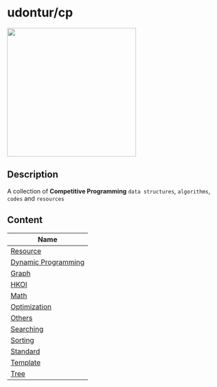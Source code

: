 # udontur/cp
[<img width="300px" src="https://github.com/udontur/udontur/blob/945a7126093f0729022e609502e18c4b99d9ba40/brain.png"/>](https://github.com/udontur)
## Description
A collection of **Competitive Programming** `data structures`, `algorithms`, `codes` and `resources`
## Content
|Name|
|-----|
|[Resource](*Resource)|
|[Dynamic Programming](DP)|
|[Graph](Graph)|
|[HKOI](HKOI)|
|[Math](Math)|
|[Optimization](Optimization)|
|[Others](Others)|
|[Searching](Searching)|
|[Sorting](Sorting)|
|[Standard](Standard)|
|[Template](Template)|
|[Tree](Tree)|

